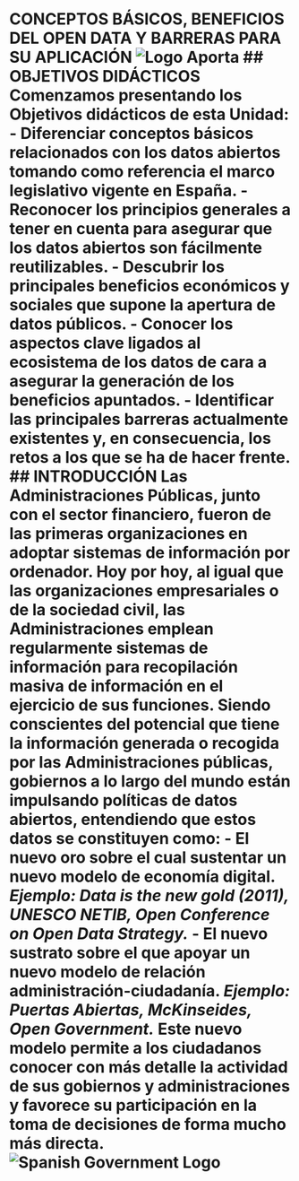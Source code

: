 # CONCEPTOS BÁSICOS, BENEFICIOS DEL OPEN DATA Y BARRERAS PARA SU APLICACIÓN  ![Logo Aporta](image01)  ## OBJETIVOS DIDÁCTICOS  Comenzamos presentando los Objetivos didácticos de esta Unidad:  - Diferenciar **conceptos básicos** relacionados con los datos abiertos tomando como referencia el marco legislativo vigente en España. - Reconocer los **principios generales** a tener en cuenta para asegurar que los datos abiertos son fácilmente reutilizables. - Descubrir los principales **beneficios económicos y sociales** que supone la apertura de datos públicos. - Conocer los **aspectos clave** ligados al ecosistema de los datos de cara a asegurar la generación de los beneficios apuntados. - Identificar las **principales barreras** actualmente existentes y, en consecuencia, los retos a los que se ha de hacer frente.  ## INTRODUCCIÓN  Las **Administraciones Públicas**, junto con el **sector financiero**, fueron de las primeras organizaciones en adoptar sistemas de información por ordenador.  Hoy por hoy, al igual que las organizaciones empresariales o de la sociedad civil, las Administraciones emplean regularmente **sistemas de información** para recopilación masiva de información en el ejercicio de sus funciones.  Siendo conscientes del potencial que tiene la información generada o recogida por las Administraciones públicas, gobiernos a lo largo del mundo están impulsando **políticas de datos abiertos**, entendiendo que estos datos se constituyen como:  - El **nuevo oro** sobre el cual sustentar un nuevo modelo de economía digital.   *Ejemplo: Data is the new gold (2011), UNESCO NETIB, Open Conference on Open Data Strategy.*    - El **nuevo sustrato** sobre el que apoyar un nuevo modelo de relación administración-ciudadanía.   *Ejemplo: Puertas Abiertas, McKinseides, Open Government.*  Este nuevo modelo permite a los ciudadanos conocer con más detalle la actividad de sus gobiernos y administraciones y favorece su participación en la toma de decisiones de forma mucho más directa.  ![Spanish Government Logo](image02)  <!-- 3 -->
